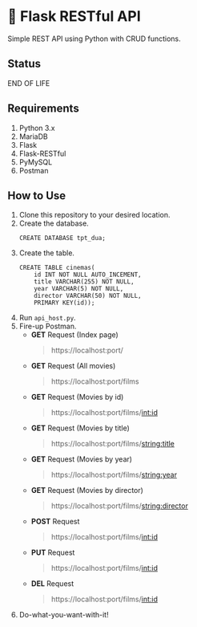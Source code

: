 # 🥃 Flask RESTful API
Simple REST API using Python with CRUD functions.

## Status
END OF LIFE

## Requirements
1. Python 3.x
2. MariaDB
3. Flask
4. Flask-RESTful
5. PyMySQL
6. Postman

## How to Use
1. Clone this repository to your desired location.
2. Create the database.
   ```
   CREATE DATABASE tpt_dua;
   ```
3. Create the table.
   ```
   CREATE TABLE cinemas(
       id INT NOT NULL AUTO_INCEMENT,
       title VARCHAR(255) NOT NULL,
       year VARCHAR(5) NOT NULL,
       director VARCHAR(50) NOT NULL,
       PRIMARY KEY(id));
   ```
4. Run `api_host.py`.
5. Fire-up Postman.
   - **GET** Request (Index page)
     > https://localhost:port/
   - **GET** Request (All movies)
     > https://localhost:port/films
   - **GET** Request (Movies by id)
     > https://localhost:port/films/<int:id>
   - **GET** Request (Movies by title)
     > https://localhost:port/films/<string:title>
   - **GET** Request (Movies by year)
     > https://localhost:port/films/<string:year>
   - **GET** Request (Movies by director)
     > https://localhost:port/films/<string:director>
   - **POST** Request
     > https://localhost:port/films/<int:id>
   - **PUT** Request
     > https://localhost:port/films/<int:id>
   - **DEL** Request
     > https://localhost:port/films/<int:id>
6. Do-what-you-want-with-it!
